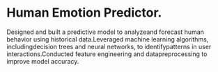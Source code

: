 # Human Emotion Predictor.
Designed and built a predictive model to analyzeand forecast human behavior using historical data.Leveraged machine learning algorithms, includingdecision trees and neural networks, to identifypatterns in user interactions.Conducted feature engineering and datapreprocessing to improve model accuracy.
